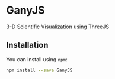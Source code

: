 # GanyJS

3-D Scientific Visualization using ThreeJS

## Installation

You can install using `npm`:

```bash
npm install --save GanyJS
```
